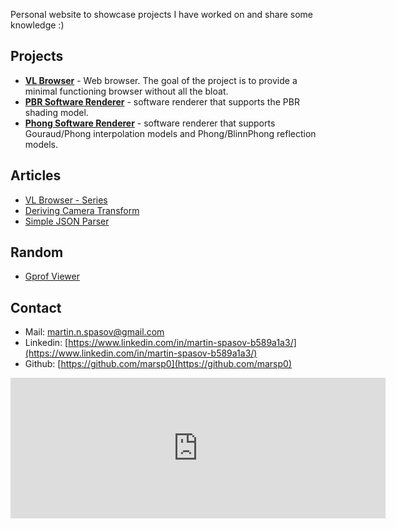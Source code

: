 Personal website to showcase projects I have worked on and share some knowledge :)

## Projects

- [**VL Browser**](https://github.com/marsp0/vl-browser) - Web browser. The goal of the project is to provide a minimal functioning browser without all the bloat.
- [**PBR Software Renderer**](https://github.com/marsp0/pbr-software-renderer) - software renderer that supports the PBR shading model.
- [**Phong Software Renderer**](https://github.com/marsp0/phong-software-renderer) - software renderer that supports Gouraud/Phong interpolation models and Phong/BlinnPhong reflection models.

## Articles

- [VL Browser - Series](articles/vl/list.md)
- [Deriving Camera Transform](articles/deriving-camera-transform.md)
- [Simple JSON Parser](articles/simple-json-parser.md)

## Random

- [Gprof Viewer](random/gprof-viewer.md)

## Contact

- Mail: [martin.n.spasov@gmail.com](mailto:martin.n.spasov@gmail.com)
- Linkedin: [https://www.linkedin.com/in/martin-spasov-b589a1a3/](https://www.linkedin.com/in/martin-spasov-b589a1a3/)
- Github: [https://github.com/marsp0](https://github.com/marsp0)


<iframe src="https://github.com/sponsors/marsp0/card" title="Sponsor marsp0" height="225" width="600" style="border: 0;"></iframe>

